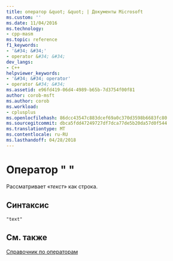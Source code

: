 ```yaml
---
title: оператор &quot; &quot; | Документы Microsoft
ms.custom: ''
ms.date: 11/04/2016
ms.technology:
- cpp-masm
ms.topic: reference
f1_keywords:
- '&#34; &#34;'
- operator &#34; &#34;
dev_langs:
- C++
helpviewer_keywords:
- '&#34; &#34; operator'
- operator &#34; &#34;
ms.assetid: e96fd419-06d4-4989-b65b-7d3754f00f81
author: corob-msft
ms.author: corob
ms.workload:
- cplusplus
ms.openlocfilehash: 86dcc43547c883dcef69a0c370d3598b6683fc80
ms.sourcegitcommit: dbca5fdd47249727df7dca77de5b20da57d0f544
ms.translationtype: MT
ms.contentlocale: ru-RU
ms.lasthandoff: 04/28/2018
---
```

# <a name="operator-quot-quot"></a>Оператор &quot; &quot;
Рассматривает «*текст*» как строка.  
  
## <a name="syntax"></a>Синтаксис  
  
```  
"text"  
```  
  
## <a name="see-also"></a>См. также  
 [Справочник по операторам](../../assembler/masm/operators-reference.md)
